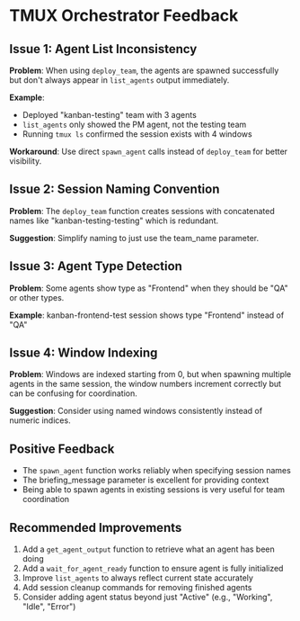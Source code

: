 # TMUX Orchestrator Feedback

## Issue 1: Agent List Inconsistency
**Problem**: When using `deploy_team`, the agents are spawned successfully but don't always appear in `list_agents` output immediately.

**Example**:
- Deployed "kanban-testing" team with 3 agents
- `list_agents` only showed the PM agent, not the testing team
- Running `tmux ls` confirmed the session exists with 4 windows

**Workaround**: Use direct `spawn_agent` calls instead of `deploy_team` for better visibility.

## Issue 2: Session Naming Convention
**Problem**: The `deploy_team` function creates sessions with concatenated names like "kanban-testing-testing" which is redundant.

**Suggestion**: Simplify naming to just use the team_name parameter.

## Issue 3: Agent Type Detection
**Problem**: Some agents show type as "Frontend" when they should be "QA" or other types.

**Example**: kanban-frontend-test session shows type "Frontend" instead of "QA"

## Issue 4: Window Indexing
**Problem**: Windows are indexed starting from 0, but when spawning multiple agents in the same session, the window numbers increment correctly but can be confusing for coordination.

**Suggestion**: Consider using named windows consistently instead of numeric indices.

## Positive Feedback
- The `spawn_agent` function works reliably when specifying session names
- The briefing_message parameter is excellent for providing context
- Being able to spawn agents in existing sessions is very useful for team coordination

## Recommended Improvements
1. Add a `get_agent_output` function to retrieve what an agent has been doing
2. Add a `wait_for_agent_ready` function to ensure agent is fully initialized
3. Improve `list_agents` to always reflect current state accurately
4. Add session cleanup commands for removing finished agents
5. Consider adding agent status beyond just "Active" (e.g., "Working", "Idle", "Error")